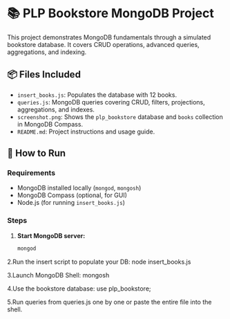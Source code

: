 # 📚 PLP Bookstore MongoDB Project

This project demonstrates MongoDB fundamentals through a simulated bookstore database. It covers CRUD operations, advanced queries, aggregations, and indexing.

## 📦 Files Included

- `insert_books.js`: Populates the database with 12 books.
- `queries.js`: MongoDB queries covering CRUD, filters, projections, aggregations, and indexes.
- `screenshot.png`: Shows the `plp_bookstore` database and `books` collection in MongoDB Compass.
- `README.md`: Project instructions and usage guide.

## 🚀 How to Run

### Requirements
- MongoDB installed locally (`mongod`, `mongosh`)
- MongoDB Compass (optional, for GUI)
- Node.js (for running `insert_books.js`)

### Steps

1. **Start MongoDB server:**
   ```bash
   mongod

2.Run the insert script to populate your DB:
node insert_books.js

3.Launch MongoDB Shell:
mongosh

4.Use the bookstore database:
use plp_bookstore;

5.Run queries from queries.js one by one or paste the entire file into the shell.
